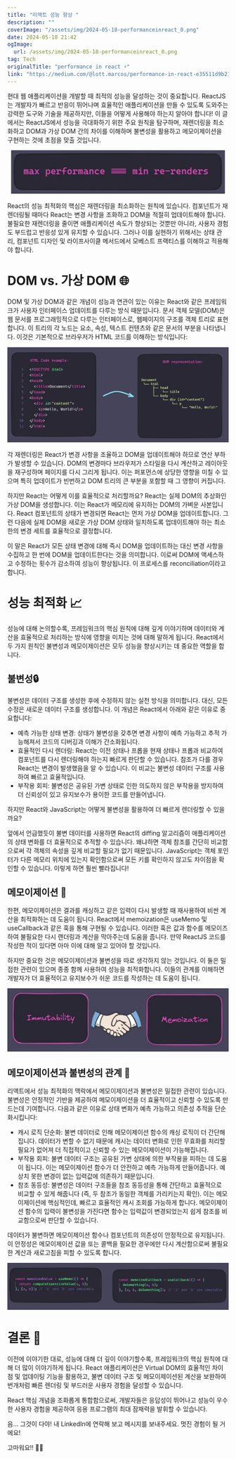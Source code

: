 ```yaml
---
title: "리액트 성능 향상 "
description: ""
coverImage: "/assets/img/2024-05-18-performanceinreact_0.png"
date: 2024-05-18 21:42
ogImage: 
  url: /assets/img/2024-05-18-performanceinreact_0.png
tag: Tech
originalTitle: "performance in react ⚡"
link: "https://medium.com/@lott.marcos/performance-in-react-e35511d9b21c"
---
```



현대 웹 애플리케이션을 개발할 때 최적의 성능을 달성하는 것이 중요합니다. ReactJS는 개발자가 빠르고 반응이 뛰어나며 효율적인 애플리케이션을 만들 수 있도록 도와주는 강력한 도구와 기술을 제공하지만, 이들을 어떻게 사용해야 하는지 알아야 합니다! 이 글에서는 ReactJS에서 성능을 극대화하기 위한 주요 원칙을 탐구하며, 재렌더링을 최소화하고 DOM과 가상 DOM 간의 차이를 이해하며 불변성을 활용하고 메모이제이션을 구현하는 것에 초점을 맞출 것입니다.

![Image](/assets/img/2024-05-18-performanceinreact_0.png)

React의 성능 최적화의 핵심은 재렌더링을 최소화하는 원칙에 있습니다. 컴포넌트가 재렌더링될 때마다 React는 변경 사항을 조화하고 DOM을 적절히 업데이트해야 합니다. 불필요한 재렌더링을 줄이면 애플리케이션 속도가 향상되는 것뿐만 아니라, 사용자 경험도 부드럽고 반응성 있게 유지할 수 있습니다. 그러나 이를 실현하기 위해서는 상태 관리, 컴포넌트 디자인 및 라이프사이클 메서드에서 모베스트 프랙티스를 이해하고 적용해야 합니다.

# DOM vs. 가상 DOM 🌐

<div class="content-ad"></div>

DOM 및 가상 DOM과 같은 개념이 성능과 연관이 있는 이유는 React와 같은 프레임워크가 사용자 인터페이스 업데이트를 다루는 방식 때문입니다. 문서 객체 모델(DOM)은 웹 문서를 프로그래밍적으로 다루는 인터페이스로, 웹페이지의 구조를 객체 트리로 표현합니다. 이 트리의 각 노드는 요소, 속성, 텍스트 컨텐츠와 같은 문서의 부분을 나타냅니다. 이것은 기본적으로 브라우저가 HTML 코드를 이해하는 방식입니다:

![Performance in React](/assets/img/2024-05-18-performanceinreact_1.png)

각 재렌더링은 React가 변경 사항을 조율하고 DOM을 업데이트해야 하므로 연산 부하가 발생할 수 있습니다. DOM의 변경마다 브라우저가 스타일을 다시 계산하고 레이아웃을 재구성하며 페이지를 다시 그리게 됩니다. 이는 퍼포먼스에 상당한 영향을 미칠 수 있으며 특히 업데이트가 빈번하고 DOM 트리의 큰 부분을 포함할 때 그 영향이 커집니다.

하지만 React는 어떻게 이를 효율적으로 처리할까요?
React는 실제 DOM의 추상화인 가상 DOM을 생성합니다. 이는 React가 메모리에 유지하는 DOM의 가벼운 사본입니다. React 컴포넌트의 상태가 변경되면 React는 먼저 가상 DOM을 업데이트합니다. 그런 다음에 실제 DOM을 새로운 가상 DOM 상태와 일치하도록 업데이트해야 하는 최소한의 변경 세트를 효율적으로 결정합니다.

<div class="content-ad"></div>

이 말은 React가 모든 상태 변경에 대해 즉시 DOM을 업데이트하는 대신 변경 사항을 수집하고 한 번에 DOM을 업데이트한다는 것을 의미합니다. 이로써 DOM에 액세스하고 수정하는 횟수가 감소하여 성능이 향상됩니다. 이 프로세스를 reconciliation이라고 합니다.

# 성능 최적화 📈

성능에 대해 논의할수록, 프레임워크의 핵심 원칙에 대해 깊게 이야기하며 데이터와 계산을 효율적으로 처리하는 방식에 영향을 미치는 것에 대해 말하게 됩니다. React에서 두 가지 원칙인 불변성과 메모이제이션은 모두 성능을 향상시키는 데 중요한 역할을 합니다.

## 불변성🔒

<div class="content-ad"></div>

불변성은 데이터 구조를 생성한 후에 수정하지 않는 실천 방식을 의미합니다. 대신, 모든 수정은 새로운 데이터 구조를 생성합니다. 이 개념은 React에서 아래와 같은 이유로 중요합니다:

- 예측 가능한 상태 변경: 상태가 불변성을 갖추면 변경 사항이 예측 가능하고 추적 가능해져서 코드의 디버깅과 이해가 간소화됩니다.
- 효율적인 다시 렌더링: React는 이전 상태나 프롭을 현재 상태나 프롭과 비교하여 컴포넌트를 다시 렌더링해야 하는지 빠르게 판단할 수 있습니다. 참조가 다를 경우 React는 변경이 발생했음을 알 수 있습니다. 이 비교는 불변성 데이터 구조를 사용하여 빠르고 효율적입니다.
- 부작용 회피: 불변성은 공유된 가변 상태로 인한 의도하지 않은 부작용을 방지하여 더 신뢰성이 있고 유지보수가 용이한 코드를 만들어냅니다.

하지만 React와 JavaScript는 어떻게 불변성을 활용하여 더 빠르게 렌더링할 수 있을까요?

앞에서 언급했듯이 불변 데이터를 사용하면 React의 diffing 알고리즘이 애플리케이션의 상태 변화를 더 효율적으로 추적할 수 있습니다. 왜냐하면 객체 참조를 간단히 비교함으로써 각 객체의 속성을 깊게 비교할 필요가 없기 때문입니다. JavaScript는 객체 포인터가 다른 메모리 위치에 있는지 확인함으로써 모든 키를 확인하지 않고도 차이점을 확인할 수 있습니다. 이렇게 하면 훨씬 빨라집니다!

<div class="content-ad"></div>

## 메모이제이션 🧠

한편, 메모이제이션은 결과를 캐싱하고 같은 입력이 다시 발생할 때 재사용하여 비싼 계산을 최적화하는 데 도움이 됩니다. React에서 memoization은 useMemo 및 useCallback과 같은 훅을 통해 구현될 수 있습니다. 이러한 훅은 값과 함수를 메모이즈하여 불필요한 다시 랜더링과 계산을 막아주는데 도움을 줍니다. 만약 ReactJS 코드를 작성한 적이 있다면 아마 이에 대해 알고 있어야 할 것입니다.

하지만 중요한 것은 메모이제이션과 불변성을 따로 생각하지 않는 것입니다. 이 둘은 밀접한 관련이 있으며 종종 함께 사용하여 성능을 최적화합니다. 이들의 관계를 이해하면 개발자가 더 효율적이고 유지보수가 쉬운 코드를 작성하는 데 도움이 됩니다.

![React 성능 개선 이미지](/assets/img/2024-05-18-performanceinreact_2.png)

<div class="content-ad"></div>

## 메모이제이션과 불변성의 관계 🔗

리액트에서 성능 최적화의 맥락에서 메모이제이션과 불변성은 밀접한 관련이 있습니다. 불변성은 안정적인 기반을 제공하여 메모이제이션을 더 효율적이고 신뢰할 수 있도록 만드는데 기여합니다. 다음과 같은 이유로 상태 변화가 예측 가능하고 의존성 추적을 단순화시킵니다:

- 캐시 로직 단순화: 불변 데이터로 인해 메모이제이션 함수의 캐싱 로직이 더 간단해집니다. 데이터가 변할 수 없기 때문에 캐시는 데이터 변화로 인한 무효화를 처리할 필요가 없어져 더 직접적이고 신뢰할 수 있는 메모이제이션이 가능해집니다.
- 부작용 회피: 불변 데이터 구조는 공유된 가변 상태에 의한 부작용을 피하는 데 도움이 됩니다. 이는 메모이제이션 함수가 더 안전하고 예측 가능하게 만들어줍니다. 예상치 못한 변경이 없는 입력값에 의존하기 때문입니다.
- 참조 동등성: 불변성은 데이터 구조들을 참조 동등성을 통해 간단하고 효율적으로 비교할 수 있게 해줍니다 (즉, 두 참조가 동일한 객체를 가리키는지 확인). 이는 메모이제이션에 핵심적인데, 빠르고 효율적인 캐시 조회를 가능하게 합니다. 메모이제이션 함수의 입력이 불변성을 가진다면 함수는 입력값이 변경되었는지 쉽게 참조를 비교함으로써 판단할 수 있습니다.

데이터가 불변하면 메모이제이션 함수나 컴포넌트의 의존성이 안정적으로 유지됩니다. 이 안정성은 메모이제이션 값을 또는 콜백을 필요한 경우에만 다시 계산함으로써 불필요한 계산과 새로고침을 피할 수 있도록 합니다.

<div class="content-ad"></div>

![이미지](/assets/img/2024-05-18-performanceinreact_3.png) 

# 결론 📢

이전에 이야기한 대로, 성능에 대해 더 깊이 이야기할수록, 프레임워크의 핵심 원칙에 대해 더 많이 이야기하게 됩니다. React 애플리케이션은 Virtual DOM의 효율적인 차이점 및 업데이팅 기능을 활용하고, 불변 데이터 구조 및 메모이제이션된 계산을 보완하여 번개처럼 빠른 렌더링 및 부드러운 사용자 경험을 달성할 수 있습니다.

React 핵심 개념을 조화롭게 통합함으로써, 개발자들은 응답성이 뛰어나고 성능이 우수한 사용자 경험을 제공하여 응용 프로그램의 최대 잠재력을 발휘할 수 있습니다.

<div class="content-ad"></div>

음… 그것이 다야!
내 LinkedIn에 연락해 보고 메시지를 보내주세요. 멋진 경험이 될 거에요!

고마워요!! 👋👋